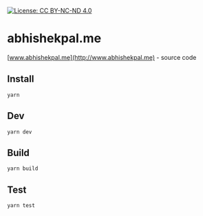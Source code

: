 [![License: CC BY-NC-ND 4.0](https://img.shields.io/badge/License-CC%20BY--NC--ND%204.0-lightgrey.svg)](https://creativecommons.org/licenses/by-nc-nd/4.0/)

# abhishekpal.me

[www.abhishekpal.me](http://www.abhishekpal.me) - source code

## Install

`yarn`

## Dev

`yarn dev`

## Build

`yarn build`

## Test

`yarn test`
